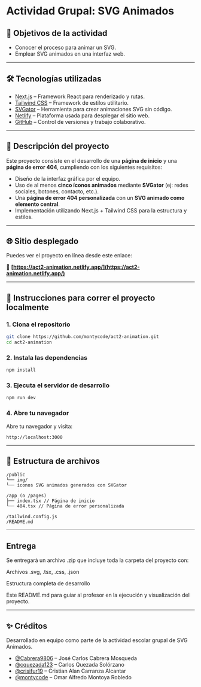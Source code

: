 # Actividad Grupal: SVG Animados

## 🎯 Objetivos de la actividad

- Conocer el proceso para animar un SVG.
- Emplear SVG animados en una interfaz web.

---

## 🛠️ Tecnologías utilizadas

- [Next.js](https://nextjs.org/) – Framework React para renderizado y rutas.
- [Tailwind CSS](https://tailwindcss.com/) – Framework de estilos utilitario.
- [SVGator](https://www.svgator.com/) – Herramienta para crear animaciones SVG sin código.
- [Netlify](https://www.netlify.com/) – Plataforma usada para desplegar el sitio web.
- [GitHub](https://github.com/) – Control de versiones y trabajo colaborativo.

---

## 🧩 Descripción del proyecto

Este proyecto consiste en el desarrollo de una **página de inicio** y una **página de error 404**, cumpliendo con los siguientes requisitos:

- Diseño de la interfaz gráfica por el equipo.
- Uso de al menos **cinco íconos animados** mediante **SVGator** (ej: redes sociales, botones, contacto, etc.).
- Una **página de error 404 personalizada** con un **SVG animado como elemento central**.
- Implementación utilizando Next.js + Tailwind CSS para la estructura y estilos.

---

## 🌐 Sitio desplegado

Puedes ver el proyecto en línea desde este enlace:

🔗 **[https://act2-animation.netlify.app/](https://act2-animation.netlify.app/)**

---

## 🚀 Instrucciones para correr el proyecto localmente

### 1. Clona el repositorio

```bash
git clone https://github.com/montycode/act2-animation.git
cd act2-animation
```

### 2. Instala las dependencias

```bash
npm install
```

### 3. Ejecuta el servidor de desarrollo

```bash
npm run dev
```

### 4. Abre tu navegador

Abre tu navegador y visita:

```plaintext
http://localhost:3000
```

---

## 📁 Estructura de archivos

```plaintext
/public
└── img/
└── iconos SVG animados generados con SVGator

/app (o /pages)
├── index.tsx // Página de inicio
└── 404.tsx // Página de error personalizada

/tailwind.config.js
/README.md
```

---

## Entrega

Se entregará un archivo .zip que incluye toda la carpeta del proyecto con:

Archivos .svg, .tsx, .css, .json

Estructura completa de desarrollo

Este README.md para guiar al profesor en la ejecución y visualización del proyecto.

---

## ✨ Créditos

Desarrollado en equipo como parte de la actividad escolar grupal de SVG Animados.

- [@Cabrera9806](https://github.com/Cabrera9806) – José Carlos Cabrera Mosqueda
- [@cquezada123](https://github.com/cquezada123) – Carlos Quezada Solórzano
- [@crisifur19](https://github.com/crisifur19) – Cristian Alan Carranza Alcantar
- [@montycode](https://github.com/montycode) – Omar Alfredo Montoya Robledo
